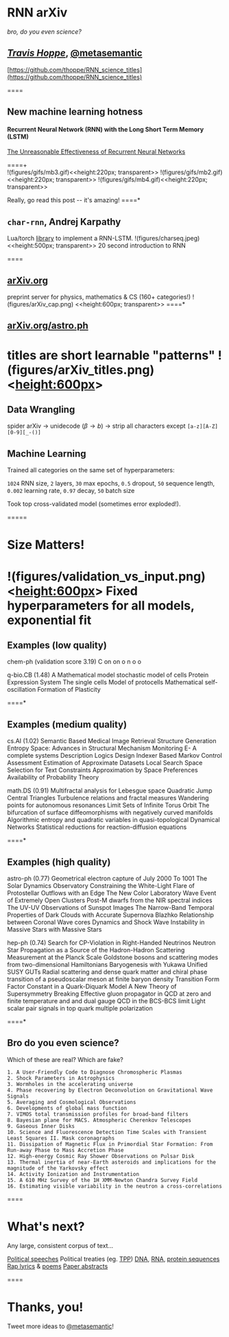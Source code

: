 # RNN arXiv
_bro, do you even science?_

*[Travis Hoppe](http://thoppe.github.io/)*, [@metasemantic](https://twitter.com/metasemantic)
----------
[https://github.com/thoppe/RNN_science_titles](https://github.com/thoppe/RNN_science_titles)

====

## New machine learning hotness
#### Recurrent Neural Network (RNN) with the Long Short Term Memory (LSTM)

[The Unreasonable Effectiveness of Recurrent Neural Networks](http://karpathy.github.io/2015/05/21/rnn-effectiveness/)

====+
<br>
!(figures/gifs/mb3.gif)<<height:220px; transparent>>
!(figures/gifs/mb2.gif)<<height:220px; transparent>>
!(figures/gifs/mb4.gif)<<height:220px; transparent>>

Really, go read this post -- it's amazing!
====*
## `char-rnn`, Andrej Karpathy
Lua/torch [library](https://github.com/karpathy/char-rnn) to implement a RNN-LSTM.
!(figures/charseq.jpeg)<<height:500px; transparent>> 20 second introduction to RNN

====
## [arXiv.org](http://arxiv.org/)
preprint server for physics, mathematics & CS (160+ categories!)
!(figures/arXiv_cap.png) <<height:600px; transparent>> 
====*
## [arXiv.org/astro.ph](http://arxiv.org/list/astro-ph/recent)
titles are short learnable "patterns"
!(figures/arXiv_titles.png) <<height:600px>>
=====
## Data Wrangling

spider arXiv $\rightarrow$ unidecode ($\beta \rightarrow b$) $\rightarrow$ 
strip all characters except `[a-z][A-Z][0-9][_-()]`

## Machine Learning
Trained all categories on the same set of hyperparameters:

`1024` RNN size, `2` layers, `30` max epochs, `0.5` dropout,
`50` sequence length, `0.002` learning rate, `0.97` decay, `50` batch size

Took top cross-validated model (sometimes error exploded!).

=====
# Size Matters!
!(figures/validation_vs_input.png) <<height:600px>> Fixed hyperparameters for all models, exponential fit
====
## Examples (low quality)
chem-ph (validation score 3.19)
    C
    on
    on
    o
    n
    o
    o

q-bio.CB (1.48)
    A Mathematical model
    stochastic model of cells
    Protein
    Expression
    System
    The single cells
    Model of protocells
    Mathematical self-oscillation
    Formation of Plasticity


====*
## Examples (medium quality)
cs.AI (1.02)
    Semantic Based Medical Image Retrieval
    Structure Generation Entropy Space: Advances in Structural Mechanism
    Monitoring E- A complete systems
    Description Logics Design
    Indexer Based Markov Control Assessment
    Estimation of Approximate Datasets
    Local Search Space Selection for Text Constraints
    Approximation by Space Preferences
    Availability of Probability Theory

math.DS (0.91)
    Multifractal analysis for Lebesgue space
    Quadratic Jump Central Triangles
    Turbulence relations and fractal measures
    Wandering points for autonomous resonances
    Limit Sets of Infinite Torus Orbit
    The bifurcation of surface diffeomorphisms with negatively curved manifolds
    Algorithmic entropy and quadratic variables in quasi-topological Dynamical Networks
    Statistical reductions for reaction-diffusion equations


====*
## Examples (high quality)
astro-ph (0.77)
    Geometrical electron capture of July 2000 To 1001
    The Solar Dynamics Observatory
    Constraining the White-Light Flare of Protostellar Outflows with an Edge
    The New Color Laboratory Wave Event of Extremely Open Clusters
    Post-M dwarfs from the NIR spectral indices
    The UV-UV Observations of Sunspot Images
    The Narrow-Band Temporal Properties of Dark Clouds with Accurate Supernova
    Blazhko Relationship between Coronal Wave cores
    Dynamics and Shock Wave Instability in Massive Stars with Massive Stars

hep-ph (0.74)
    Search for CP-Violation in Right-Handed Neutrinos
    Neutron Star Propagation as a Source of the Hadron-Hadron Scattering Measurement at the Planck Scale
    Goldstone bosons and scattering modes from two-dimensional Hamiltonians
    Baryogenesis with Yukawa Unified SUSY GUTs
    Radial scattering and dense quark matter and chiral phase transition of a pseudoscalar meson at finite baryon density
    Transition Form Factor Constant in a Quark-Diquark Model
    A New Theory of Supersymmetry Breaking
    Effective gluon propagator in QCD at zero and finite temperature and and dual gauge QCD in the BCS-BCS limit
    Light scalar pair signals in top quark multiple polarization

====*

## Bro do you even science?

Which of these are real? Which are fake? 

    1. A User-Friendly Code to Diagnose Chromospheric Plasmas
    2. Shock Parameters in Astrophysics
    3. Wormholes in the accelerating universe
    4. Phase recovering by Electron Deconvolution on Gravitational Wave Signals
    5. Averaging and Cosmological Observations
    6. Developments of global mass function
    7. VIMOS total transmission profiles for broad-band filters
    8. Bayesian plane for MACS. Atmospheric Cherenkov Telescopes
    9. Gaseous Inner Disks
    10. Science and Fluorescence Detection Time Scales with Transient Least Squares II. Mask coronagraphs
    11. Dissipation of Magnetic Flux in Primordial Star Formation: From Run-away Phase to Mass Accretion Phase
    12. High-energy Cosmic Ray Shower Observations on Pulsar Disk
    13. Thermal inertia of near-Earth asteroids and implications for the magnitude of the Yarkovsky effect
    14. Activity Ionization and Instrumentation
    15. A 610 MHz Survey of the 1H XMM-Newton Chandra Survey Field
    16. Estimating visible variability in the neutron a cross-correlations

====
# What's next?
Any large, consistent corpus of text...

[Political speeches](http://users.wfu.edu/louden/Political%20Communication/Class%20Information/SPEECHES.html)
Political treaties (eg. [TPP](https://ustr.gov/tpp/))
[DNA](http://www.ncbi.nlm.nih.gov/genbank/), [RNA](http://rnacentral.org/), [protein sequences](http://www.uniprot.org/)
[Rap lyrics](http://rap.genius.com/) & [poems](https://www.poets.org/)
[Paper abstracts](http://www.scopus.com/)


====
# Thanks, you!
Tweet more ideas to [@metasemantic](https://twitter.com/metasemantic)!
